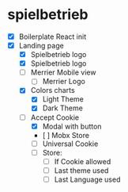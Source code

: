 # spielbetrieb

- [x] Boilerplate React init
- [x] Landing page
  - [x] Spielbetrieb logo
  - [x] Spielbetrieb logo
  - [ ] Merrier Mobile view
    - [ ] Merrier Logo
  - [x] Colors charts
    - [x] Light Theme
    - [x] Dark Theme
  - [ ] Accept Cookie
    - [x] Modal with button
    - [ ] Mobx Store
    - [ ] Universal Cookie
    - [ ] Store:
      - [ ] If Cookie allowed
      - [ ] Last theme used
      - [ ] Last Language used
